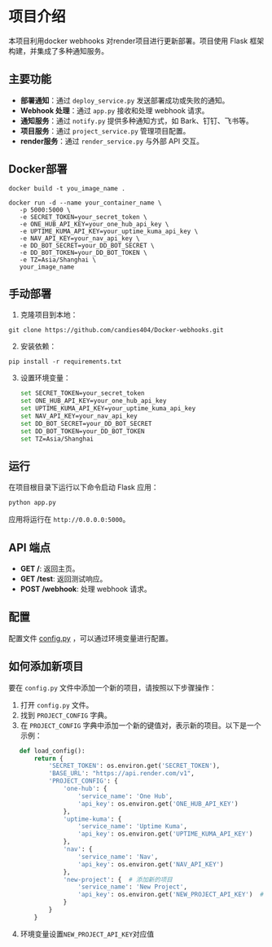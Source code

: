 # 项目介绍
本项目利用docker webhooks 对render项目进行更新部署。项目使用 Flask 框架构建，并集成了多种通知服务。


## 主要功能

- **部署通知**：通过 `deploy_service.py` 发送部署成功或失败的通知。
- **Webhook 处理**：通过 `app.py` 接收和处理 webhook 请求。
- **通知服务**：通过 `notify.py` 提供多种通知方式，如 Bark、钉钉、飞书等。
- **项目服务**：通过 `project_service.py` 管理项目配置。
- **render服务**：通过 `render_service.py` 与外部 API 交互。

## Docker部署

`docker build -t you_image_name .`

```
docker run -d --name your_container_name \
   -p 5000:5000 \
   -e SECRET_TOKEN=your_secret_token \
   -e ONE_HUB_API_KEY=your_one_hub_api_key \
   -e UPTIME_KUMA_API_KEY=your_uptime_kuma_api_key \
   -e NAV_API_KEY=your_nav_api_key \
   -e DD_BOT_SECRET=your_DD_BOT_SECRET \
   -e DD_BOT_TOKEN=your_DD_BOT_TOKEN \
   -e TZ=Asia/Shanghai \
   your_image_name
````


## 手动部署

1. 克隆项目到本地：

```git clone https://github.com/candies404/Docker-webhooks.git```

2. 安装依赖：

```pip install -r requirements.txt```

3. 设置环境变量：

   ```bash
   set SECRET_TOKEN=your_secret_token
   set ONE_HUB_API_KEY=your_one_hub_api_key
   set UPTIME_KUMA_API_KEY=your_uptime_kuma_api_key
   set NAV_API_KEY=your_nav_api_key
   set DD_BOT_SECRET=your_DD_BOT_SECRET
   set DD_BOT_TOKEN=your_DD_BOT_TOKEN
   set TZ=Asia/Shanghai 
   ```

## 运行

在项目根目录下运行以下命令启动 Flask 应用：

```python
python app.py
```

应用将运行在 `http://0.0.0.0:5000`。

## **API 端点**

- **GET /**: 返回主页。
- **GET /test**: 返回测试响应。
- **POST /webhook**: 处理 webhook 请求。

## **配置**

配置文件 [config.py](./config.py) ，可以通过环境变量进行配置。

## 如何添加新项目
要在 `config.py` 文件中添加一个新的项目，请按照以下步骤操作：
1. 打开 `config.py` 文件。
2. 找到 `PROJECT_CONFIG` 字典。
3. 在 `PROJECT_CONFIG` 字典中添加一个新的键值对，表示新的项目。以下是一个示例：
```python
   def load_config():
       return {
           'SECRET_TOKEN': os.environ.get('SECRET_TOKEN'),
           'BASE_URL': "https://api.render.com/v1",
           'PROJECT_CONFIG': {
               'one-hub': {
                   'service_name': 'One Hub',
                   'api_key': os.environ.get('ONE_HUB_API_KEY')
               },
               'uptime-kuma': {
                   'service_name': 'Uptime Kuma',
                   'api_key': os.environ.get('UPTIME_KUMA_API_KEY')
               },
               'nav': {
                   'service_name': 'Nav',
                   'api_key': os.environ.get('NAV_API_KEY')
               },
               'new-project': {  # 添加新的项目
                   'service_name': 'New Project',
                   'api_key': os.environ.get('NEW_PROJECT_API_KEY')  # 确保环境变量已设置
               }
           }
       }
```
4. 环境变量设置`NEW_PROJECT_API_KEY`对应值


